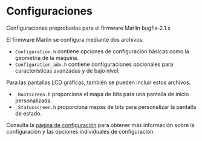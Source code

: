 # Configuraciones
Configuraciones preprobadas para el firmware Marlin bugfix-2.1.x

El firmware Marlin se configura mediante dos archivos:

- `Configuration.h` contiene opciones de configuración básicas como la geometría de la máquina.
- `Configuration_adv.h` contiene configuraciones opcionales para características avanzadas y de bajo nivel.

Para las pantallas LCD gráficas, también se pueden incluir estos archivos:

- `_Bootscreen.h` proporciona el mapa de bits para una pantalla de inicio personalizada.
- `_Statusscreen.h` proporciona mapas de bits para personalizar la pantalla de estado.

Consulta la [página de configuración](https://marlinfw.org/docs/configuration/configuration.html) para obtener más información sobre la configuración y las opciones individuales de configuración.
